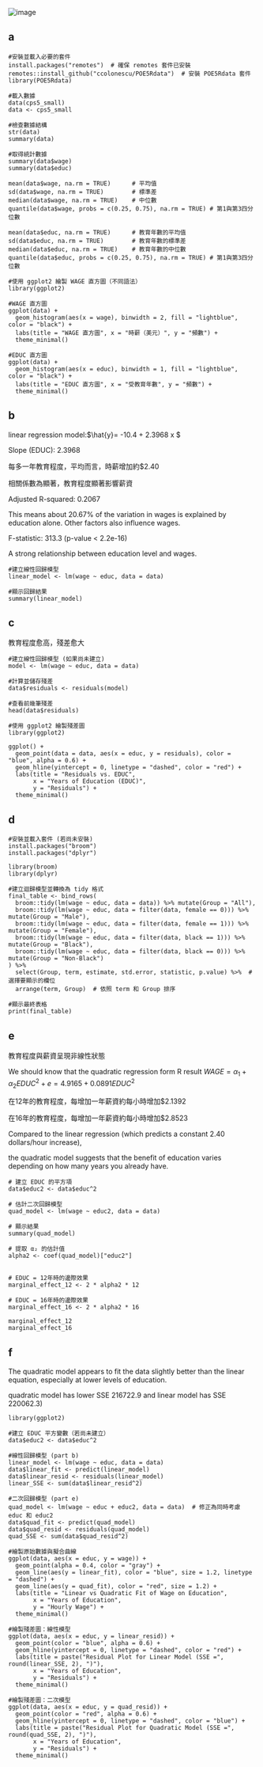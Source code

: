 ![image](https://github.com/user-attachments/assets/ce13343c-a56f-4574-92d8-1d04a97dc106)


## a
```
#安裝並載入必要的套件
install.packages("remotes")  # 確保 remotes 套件已安裝
remotes::install_github("ccolonescu/POE5Rdata")  # 安裝 POE5Rdata 套件
library(POE5Rdata)

#載入數據
data(cps5_small)
data <- cps5_small

#檢查數據結構
str(data)
summary(data)

#取得統計數據
summary(data$wage)
summary(data$educ)

mean(data$wage, na.rm = TRUE)      # 平均值
sd(data$wage, na.rm = TRUE)        # 標準差
median(data$wage, na.rm = TRUE)    # 中位數
quantile(data$wage, probs = c(0.25, 0.75), na.rm = TRUE) # 第1與第3四分位數

mean(data$educ, na.rm = TRUE)      # 教育年數的平均值
sd(data$educ, na.rm = TRUE)        # 教育年數的標準差
median(data$educ, na.rm = TRUE)    # 教育年數的中位數
quantile(data$educ, probs = c(0.25, 0.75), na.rm = TRUE) # 第1與第3四分位數

#使用 ggplot2 繪製 WAGE 直方圖（不同語法）
library(ggplot2)

#WAGE 直方圖
ggplot(data) +
  geom_histogram(aes(x = wage), binwidth = 2, fill = "lightblue", color = "black") +
  labs(title = "WAGE 直方圖", x = "時薪（美元）", y = "頻數") +
  theme_minimal()

#EDUC 直方圖
ggplot(data) +
  geom_histogram(aes(x = educ), binwidth = 1, fill = "lightblue", color = "black") +
  labs(title = "EDUC 直方圖", x = "受教育年數", y = "頻數") +
  theme_minimal()
```

## b

linear regression model:$\hat{y}= -10.4 + 2.3968 x $

Slope (EDUC): 2.3968

每多一年教育程度，平均而言，時薪增加約$2.40

相關係數為顯著，教育程度顯著影響薪資

Adjusted R-squared: 0.2067

This means about 20.67% of the variation in wages is explained by education alone. Other factors also influence wages.

F-statistic: 313.3 (p-value < 2.2e-16)

A strong relationship between education level and wages.
```
#建立線性回歸模型
linear_model <- lm(wage ~ educ, data = data)

#顯示回歸結果
summary(linear_model)
```

## c

教育程度愈高，殘差愈大

```
#建立線性回歸模型 (如果尚未建立)
model <- lm(wage ~ educ, data = data)

#計算並儲存殘差
data$residuals <- residuals(model)

#查看前幾筆殘差
head(data$residuals)

#使用 ggplot2 繪製殘差圖
library(ggplot2)

ggplot() +
  geom_point(data = data, aes(x = educ, y = residuals), color = "blue", alpha = 0.6) +
  geom_hline(yintercept = 0, linetype = "dashed", color = "red") +
  labs(title = "Residuals vs. EDUC",
       x = "Years of Education (EDUC)",
       y = "Residuals") +
  theme_minimal()
```

## d

```
#安裝並載入套件 (若尚未安裝)
install.packages("broom")
install.packages("dplyr")

library(broom)
library(dplyr)

#建立迴歸模型並轉換為 tidy 格式
final_table <- bind_rows(
  broom::tidy(lm(wage ~ educ, data = data)) %>% mutate(Group = "All"),
  broom::tidy(lm(wage ~ educ, data = filter(data, female == 0))) %>% mutate(Group = "Male"),
  broom::tidy(lm(wage ~ educ, data = filter(data, female == 1))) %>% mutate(Group = "Female"),
  broom::tidy(lm(wage ~ educ, data = filter(data, black == 1))) %>% mutate(Group = "Black"),
  broom::tidy(lm(wage ~ educ, data = filter(data, black == 0))) %>% mutate(Group = "Non-Black")
) %>%
  select(Group, term, estimate, std.error, statistic, p.value) %>%  # 選擇要顯示的欄位
  arrange(term, Group)  # 依照 term 和 Group 排序

#顯示最終表格
print(final_table)
```

## e

教育程度與薪資呈現非線性狀態

We should know that the quadratic regression form R result $WAGE = \alpha_1 + \alpha_2 EDUC^2 + e = 4.9165 + 0.0891 EDUC^2$

在12年的教育程度，每增加一年薪資約每小時增加$2.1392

在16年的教育程度，每增加一年薪資約每小時增加$2.8523

Compared to the linear regression (which predicts a constant 2.40 dollars/hour increase), 

the quadratic model suggests that the benefit of education varies depending on how many years you already have.
```
# 建立 EDUC 的平方項
data$educ2 <- data$educ^2

# 估計二次回歸模型
quad_model <- lm(wage ~ educ2, data = data)

# 顯示結果
summary(quad_model)

# 提取 α₂ 的估計值
alpha2 <- coef(quad_model)["educ2"]


# EDUC = 12年時的邊際效果
marginal_effect_12 <- 2 * alpha2 * 12

# EDUC = 16年時的邊際效果
marginal_effect_16 <- 2 * alpha2 * 16

marginal_effect_12
marginal_effect_16
```

## f

The quadratic model appears to fit the data slightly better than the linear equation, especially at lower levels of education. 

quadratic model has lower SSE 216722.9 and linear model has SSE  220062.3)

```
library(ggplot2)

#建立 EDUC 平方變數（若尚未建立）
data$educ2 <- data$educ^2

#線性回歸模型 (part b)
linear_model <- lm(wage ~ educ, data = data)
data$linear_fit <- predict(linear_model)
data$linear_resid <- residuals(linear_model)
linear_SSE <- sum(data$linear_resid^2)

#二次回歸模型 (part e)
quad_model <- lm(wage ~ educ + educ2, data = data)  # 修正為同時考慮 educ 和 educ2
data$quad_fit <- predict(quad_model)
data$quad_resid <- residuals(quad_model)
quad_SSE <- sum(data$quad_resid^2)

#繪製原始數據與擬合曲線
ggplot(data, aes(x = educ, y = wage)) +
  geom_point(alpha = 0.4, color = "gray") +
  geom_line(aes(y = linear_fit), color = "blue", size = 1.2, linetype = "dashed") +
  geom_line(aes(y = quad_fit), color = "red", size = 1.2) +
  labs(title = "Linear vs Quadratic Fit of Wage on Education",
       x = "Years of Education",
       y = "Hourly Wage") +
  theme_minimal()

#繪製殘差圖：線性模型
ggplot(data, aes(x = educ, y = linear_resid)) +
  geom_point(color = "blue", alpha = 0.6) +
  geom_hline(yintercept = 0, linetype = "dashed", color = "red") +
  labs(title = paste("Residual Plot for Linear Model (SSE =", round(linear_SSE, 2), ")"),
       x = "Years of Education",
       y = "Residuals") +
  theme_minimal()

#繪製殘差圖：二次模型
ggplot(data, aes(x = educ, y = quad_resid)) +
  geom_point(color = "red", alpha = 0.6) +
  geom_hline(yintercept = 0, linetype = "dashed", color = "blue") +
  labs(title = paste("Residual Plot for Quadratic Model (SSE =", round(quad_SSE, 2), ")"),
       x = "Years of Education",
       y = "Residuals") +
  theme_minimal()
```
